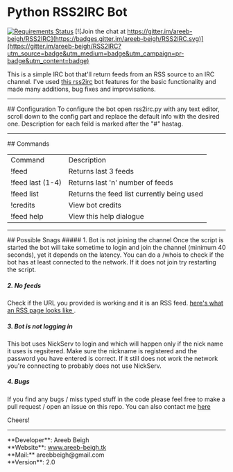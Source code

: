 # Python RSS2IRC Bot
[![Requirements Status](https://requires.io/github/areeb-beigh/RSS2IRC/requirements.svg?branch=master)](https://requires.io/github/areeb-beigh/RSS2IRC/requirements/?branch=master)
[![Join the chat at https://gitter.im/areeb-beigh/RSS2IRC](https://badges.gitter.im/areeb-beigh/RSS2IRC.svg)](https://gitter.im/areeb-beigh/RSS2IRC?utm_source=badge&utm_medium=badge&utm_campaign=pr-badge&utm_content=badge)

This is a simple IRC bot that'll return feeds from an RSS source to an IRC channel.
I've used <a href="https://github.com/maK-/rss2irc-bot" target="_blank">this rss2irc</a> bot features for the basic functionality and made many additions,
bug fixes and improvisations.
<hr>
## Configuration
To configure the bot open rss2irc.py with any text editor, scroll down to the config part and replace the default info with the desired one.
Description for each feild is marked after the "#" hastag.
<hr>
## Commands
<table width="50%">
<td>Command</td>
<td>Description</td>
<tr>
<td>!feed</td><td>Returns last 3 feeds</td>
</tr>
<tr>
<td>!feed last (1-4)</td><td>Returns last 'n' number of feeds</td>
</tr>
<tr>
<td>!feed list</td><td>Returns the feed list currently being used</td>
</tr>
<tr>
<td>!credits</td><td>View bot credits</td>
</tr>
<tr>
<td>!feed help</td><td>View this help dialogue</td>
</tr>
</table>
<hr>
## Possible Snags
##### 1. Bot is not joining the channel
Once the script is started the bot will take sometime to login and join the channel (minimum 40 seconds),
yet it depends on the latency. You can do a /whois <bot nick> to check if the bot has at least connected to the network.
If it does not join try restarting the script.

##### 2. No feeds
Check if the URL you provided is working and it is an RSS feed. 
<a href="http://www.irchound.tk/forum/syndication.php?fid=2,14,18,4,5,11,17,6,21,23,24,22&limit=5" target="_blank">
here's what an RSS page looks like
</a>.

##### 3. Bot is not logging in
This bot uses NickServ to login and which will happen only if the nick name it uses is regsitered. Make sure
the nickname is registered and the password you have entered is correct. If it still does not work the network you're connecting to
probably does not use NickServ.

##### 4. Bugs
If you find any bugs / miss typed stuff in the code please feel free to make a pull request / open an issue on this repo.
You can also contact me <a href="http://www.areeb-beigh.tk/contact.html" target="_blank">here</a>

Cheers!
<hr>
**Developer**: Areeb Beigh<br>
**Website**: <a href="http://www.areeb-beigh.tk" target="_blank">www.areeb-beigh.tk</a><br>
**Mail:** areebbeigh@gmail.com<br>
**Version**: 2.0
